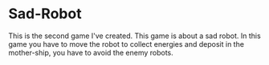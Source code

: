 # Sad-Robot
This is the second game I've created. This game is about a sad robot. In this game you have to move the robot to collect energies and deposit in the mother-ship, you have to avoid the enemy robots. 
